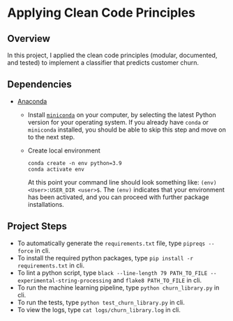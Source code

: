 # Applying Clean Code Principles

## Overview
In this project, I applied the clean code principles (modular, documented, and tested) to implement a classifier that predicts customer churn. 

## Dependencies
- [Anaconda](https://www.anaconda.com)
	- Install [`miniconda`](http://conda.pydata.org/miniconda.html) on your computer, by selecting the latest Python version for your operating system. If you already have `conda` or `miniconda` installed, you should be able to skip this step and move on to the next step.
	- Create local environment
		```
		conda create -n env python=3.9
		conda activate env
		```

		At this point your command line should look something like: `(env) <User>:USER_DIR <user>$`. The `(env)` indicates that your environment has been activated, and you can proceed with further package installations.

## Project Steps
- To automatically generate the `requirements.txt` file, type `pipreqs --force` in cli.
- To install the required python packages, type `pip install -r requirements.txt` in cli.
- To lint a python script, type `black --line-length 79 PATH_TO_FILE --experimental-string-processing` and `flake8 PATH_TO_FILE` in cli.
- To run the machine learning pipeline, type `python churn_library.py` in cli.
- To run the tests, type `python test_churn_library.py` in cli.
- To view the logs, type `cat logs/churn_library.log` in cli. 

